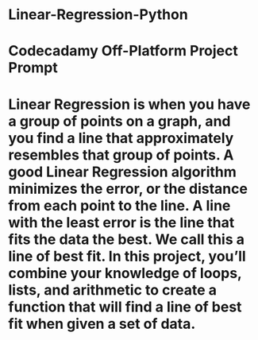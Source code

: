 # Linear-Regression-Python
# Codecadamy Off-Platform Project Prompt
# Linear Regression is when you have a group of points on a graph, and you find a line that approximately resembles that group of points. A good Linear Regression algorithm minimizes the error, or the distance from each point to the line. A line with the least error is the line that fits the data the best. We call this a line of best fit. In this project, you’ll combine your knowledge of loops, lists, and arithmetic to create a function that will find a line of best fit when given a set of data.